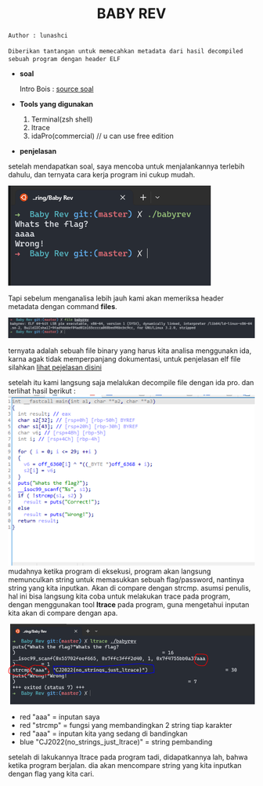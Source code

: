 <div align = center>

# **BABY REV**
</div>

```
Author : lunashci

Diberikan tantangan untuk memecahkan metadata dari hasil decompiled sebuah program dengan header ELF

```
- **soal**
  
  Intro Bois : [source soal](../Baby%20Rev/babyrev)

- **Tools yang digunakan**
   1. Terminal(zsh shell)
   2. ltrace
   3. idaPro(commercial) // u can use free edition
   

- **penjelasan**
  
setelah mendapatkan soal, saya mencoba untuk menjalankannya terlebih dahulu, dan ternyata cara kerja program ini cukup mudah.

![cek](img/1.PNG)

Tapi sebelum menganalisa lebih jauh kami akan memeriksa header metadata dengan command **files**.

![cek](img/2.PNG)

ternyata adalah sebuah file binary yang harus kita analisa menggunakn ida, karna agak tidak memperpanjang dokumentasi, untuk penjelasan elf file silahkan [lihat pejelasan disini](https://en.wikipedia.org/wikiExecutable_and_Linkable_Format)

setelah itu kami langsung saja melalukan decompile file dengan ida pro. dan terlihat hasil berikut :
![cek](img/3.PNG)
mudahnya ketika program di eksekusi, program akan langsung memunculkan string untuk memasukkan sebuah flag/password, nantinya string yang kita inputkan. Akan di compare dengan strcmp. asumsi penulis, hal ini bisa langsung kita coba untuk melakukan trace pada program, dengan menggunakan tool **ltrace** pada program, guna mengetahui inputan kita akan di compare dengan apa.

![cek](img/4.PNG)

- red "aaa" = inputan saya
- red "strcmp" = fungsi yang membandingkan 2 string tiap karakter
- red "aaa" = inputan kita yang sedang di bandingkan
- blue "CJ2022(no_strings_just_ltrace)" = string pembanding
  
setelah di lakukannya ltrace pada program tadi, didapatkannya lah, bahwa ketika program berjalan. dia akan mencompare string yang kita inputkan dengan flag yang kita cari.

